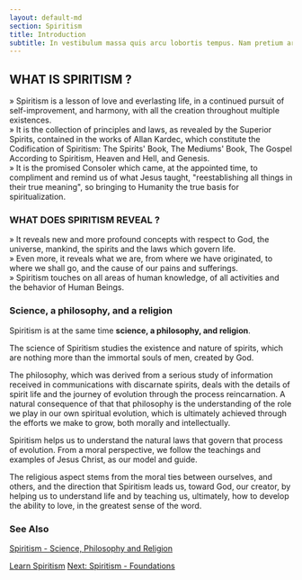```yaml
---
layout: default-md
section: Spiritism
title: Introduction
subtitle: In vestibulum massa quis arcu lobortis tempus. Nam pretium arcu in odio vulputate luctus.
---
```


## WHAT IS SPIRITISM ?

»  Spiritism is a lesson of love and everlasting life, in a continued pursuit of self-improvement, and harmony, with all the creation throughout multiple existences.  
»  It is the collection of principles and laws, as revealed by the Superior Spirits, contained in the works of Allan Kardec, which constitute the Codification of Spiritism: The Spirits' Book, The Mediums' Book, The Gospel According to Spiritism, Heaven and Hell, and Genesis.  
»  It is the promised Consoler which came, at the appointed time, to compliment and remind us of what Jesus taught, "reestablishing all things in their true meaning", so bringing to Humanity the true basis for spiritualization.  

### WHAT DOES SPIRITISM REVEAL ?

»  It reveals new and more profound concepts with respect to God, the universe, mankind, the spirits and the laws which govern life.  
»  Even more, it reveals what we are, from where we have originated, to where we shall go, and the cause of our pains and sufferings.  
»  Spiritism touches on all areas of human knowledge, of all activities and the behavior of Human Beings.  

### Science, a philosophy, and a religion
Spiritism is at the same time **science, a philosophy, and religion**.

The science of Spiritism studies the existence and nature of spirits, which are nothing more than the immortal souls of men, created by God.

The philosophy, which was derived from a serious study of information received in communications with discarnate spirits, deals with the details of spirit life and the journey of evolution through the process reincarnation. A natural consequence of that that philosophy is the understanding of the role we play in our own spiritual evolution, which is ultimately achieved through the efforts we make to grow, both morally and intellectually.

Spiritism helps us to understand the natural laws that govern that process of evolution. From a moral perspective, we follow the teachings and examples of Jesus Christ, as our model and guide.

The religious aspect stems from the moral ties between ourselves, and others, and the direction that Spiritism leads us, toward God, our creator, by helping us to understand life and by teaching us, ultimately, how to develop the ability to love, in the greatest sense of the word.



### See Also
[Spiritism - Science, Philosophy and Religion](science-philosophy-religion)


<a href="learn" class="button special">Learn Spiritism</a>
<a href="/spiritism/foundations" class="button">Next: Spiritism - Foundations</a>
